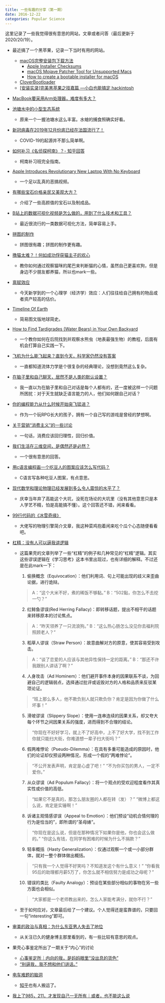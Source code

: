 ```yaml
---
title: 一些有趣的分享（第一期）
date: 2016-12-22
categories: Popular Science
---
```


这里记录了一些我觉得很有意思的网站，文章或者问答（最后更新于 2020/20/19）。

<!-- more -->

- 最近搞了一个黑苹果，记录一下当时有用的网站。
  - [macOS完整安装包下载方法](https://www.newlearner.site/2019/07/22/full-size-macos.html)
    - [Apple Installer Checksums](https://github.com/notpeter/apple-installer-checksums)
    - [macOS Mojave Patcher Tool for Unsupported Macs](http://dosdude1.com/mojave/)
    - [How to create a bootable installer for macOS](https://support.apple.com/en-us/HT201372)
  - [CloverBootloader](https://github.com/CloverHackyColor/CloverBootloader/releases)
  - [[安装实录]完美黑苹果之技嘉篇 —小白也能搞定 hackintosh](https://zhuanlan.zhihu.com/p/55256660)
  
- [MacBook要采用Arm处理器，难度有多大？](https://zhuanlan.zhihu.com/p/137794368)
  
- [池塘水中的小型生态系统](https://www.zhihu.com/zvideo/1234556666126786560)
  - 原来一个一握池塘水这么丰富。水螅的捕食照确实好看。

- [新冠病毒在2019年12月份底已经在法国流行了！](https://zhuanlan.zhihu.com/p/138276360)
  - COVID-19的起源并不那么简单啊。

- [如何补习《名侦探柯南》？- 知乎回答](https://www.zhihu.com/question/266837409/answer/825274379)
  - 柯南补习班完全指南。

- [Apple Introduces Revolutionary New Laptop With No Keyboard](https://www.youtube.com/watch?v=9BnLbv6QYcA)
  - 一个足以乱真的恶搞视频。

- [有哪些宝石价格亲民又美观大方？](https://www.zhihu.com/question/47071753/answer/1083734880)
  - 介绍了一些高颜值的宝石以及制成品。

- [B站上的数据可视化视频是怎么做的，用到了什么技术和工具？](https://www.zhihu.com/question/290568141/answer/1124597659)
  - 最近很流行的一类数据可视化方法，简单容易上手。

- [拼图的制作](https://mp.weixin.qq.com/s/Dg69Ewjg3f7a5pZsQDJ0BA)
  - 拼图很有趣；拼图的制作更有趣。

- [撸猫太难？！何如成功俘获猫主子的欢心](https://mp.weixin.qq.com/s/nsjL2zMuP8Kk3yp9sHxtMg)
  - 教你如何通过观察猫咪的尾巴来判断猫的心情，虽然自己更喜欢狗，但是身边不少朋友都养猫，所以也mark一些。

- [禀赋效应](https://zh.wikipedia.org/wiki/%E7%A6%80%E8%B5%8B%E6%95%88%E5%BA%94)
  - 今天新学到的一个心理学（经济学）效应：人们往往给自己拥有的物品或者资产较高的估价。

- [Timeline Of Earth](http://timelineofearth.com/)
  - 简易图文版地球简史。

- [How to Find Tardigrades (Water Bears) in Your Own Backyard](https://microcosmos.foldscope.com/?p=17901)
  - 一个教你如何在后院找到并观察水熊虫（地表最强生物）的教程，后面有机会打算自己实践一下。

- [飞机为什么能飞起来？直到今天，科学家仍然没有答案](https://mp.weixin.qq.com/s/Hvw-5_0u5TihtZLkNT8ULg)
  - 一直都知道流体力学是个很复杂的经典理论，没想到竟然这么复杂。

- [在脑子里和自己聊天，居然不是人类的默认设置？](https://mp.weixin.qq.com/s/QZ4E17snLV4dXE_-sE2HNQ)
  - 我一直以为在脑子里和自己对话是每个人都有的，还一度被这样一个问题所困扰：对于天生就缺乏语言能力的人，他们如何跟自己对话？

- [你的编程能力从什么时候开始突飞猛进？](https://www.zhihu.com/question/356351510/answer/971902298)
  - 作为一个玩RPG长大的孩子，拥有一个自己写的游戏是曾经的梦想啊。

- [关于营销“消费主义”的一些讨论](https://www.zhihu.com/question/342318692/answer/803622186)
  - 一句话，消费应该回归理性，回归价值。

- [我们生活在三维空间，是偶然还是必然？](https://www.zhihu.com/question/324086314/answer/933581905)
  - 一个很有意思的回答。

- [用c语言编程画一个吃豆人的图案应该怎么写代码？](https://www.zhihu.com/question/355259838/answer/925193183)
  - C语言写各种吃豆人图案，有点意思。
  
- [现代数学和理论物理已经发展到多么令人震惊的水平了？](https://www.zhihu.com/question/304611853/answer/895068565)
  - 庆幸当年弃了高能这个大坑，没死在场论的大坑里（没有其他意思只是本人学艺不精，怕是高能搞不懂）。这个回答还不错，闲来看看。

- [99行代码的《冰雪奇缘》](https://zhuanlan.zhihu.com/p/97700605)
  - 大佬写的物理引擎简介文章，我这种菜鸡抱着闲来吃个瓜个心态随便看看吧。

- [杠精：没有人可以逼我讲逻辑](https://mp.weixin.qq.com/s/eMWD2VFGDJp5wAm97OVI3Q)
  - 这篇果壳的文章列举了一些“杠精”的例子和几种常见的“杠精”逻辑。其实这些谬误逻辑在《学习思考》这本书里出现过，也有详细的解释。不过还是在此mark一下：
    1. 偷换概念（Equivocation）：他们利用词、句上可能出现的歧义来歪曲论据，进行诡辩。
      > A：“这个大米不好，煮的稀饭不够黏。” B：“502黏，你怎么不去挖一勺？”
      
    2. 红鲱鱼谬误(Red Herring Fallacy)：即转移话题，提出不相干的话题来转移原本的讨论焦点。
      > A：“昨天领养了一只流浪狗。” B：“这么热心肠怎么没见你去福利院照顾老人？”
      
    3. 稻草人谬误（Straw Person）：故意曲解对方的原意，使其容易受到攻击。
      > A：“谈了恋爱的人应该与其他异性保持一定的距离。” B：“那还不许我跟别人讲话了啊？”
      
    4. 人身攻击（Ad Hominem）：他们避开事件本身的因果联系不谈，为回避自己的逻辑弱点，选择通过批评或诋毁对方的人格和品质来反驳某项论证。
      > “班上那么多人，他不欺负别人就只欺负你？肯定是因为你做了什么坏事！”
      
    5. 滑坡谬误（Slippery Slope）：使用一连串连续的因果关系，却又夸大每个环节之间因果关系的强度，进而得到不合理的结论。
      > “你现在不好好学习，就上不了好高中，上不了好大学，找不到工作你就只能扫大街，你难道想一辈子扫大街吗？”
      
    6. 假两难悖论（Pseudo-Dilemma）：在具有多重可能造成的原因时，他们的论证却仅预设两种情况，形成一个假的“两难悖论”。
      > “不公开发表声明，肯定是心虚了吧！” 
      > “不为你买包的男人，一定不爱你。”
      
    7. 从众谬误（Ad Populum Fallacy）：将一个观点的受欢迎程度看作其真实性或价值的高低。
      > “如果它不是真的，那怎么朋友圈的人都在转（发）？” 
      > “微博上都这么说，肯定是实锤啊！”
      
    8. 诉诸主观情感谬误（Appeal to Emotion）：他们预设“动机合情何理的行为是恰当的”，即所谓的“圣母婊”。
      > “你现在是这么说，但是在那种情况下如果你是他，你也会这么做的。”
      > “你这么有钱，在同学有困难的时候为什么不捐款？”
      
    9. 轻率概括（Hasty Generalization）：仅通过观察一个或一小部分群体，就对一整个群体做出概括。
      > “只有我一个人觉得不好笑吗？不知道发这个有什么意义！”
      > “你看我95后的助理都月薪5万了，你怎么就不相信努力是成功之母呢？”
      
    10. 错误的类比（Faulty Analogy）：预设在某些部分相似的事物在另一些方面也会相似。
      > “大家都是一个老师教出来的，怎么人家能考满分，就你不行？”
      
  - 至于如何应对，文章最后给了一个建议。个人觉得还是蛮靠谱的，只要回一句“interesting”即可。

- [审美的政治与真相：为什么东亚男人失去了地位](https://zhuanlan.zhihu.com/p/80974446)
  - 从关注已久的健身博主那里看到的，有一些比较有意思的观点。

- 果壳心事鉴定所出了一期关于“内心”的讨论
  - [心事鉴定所｜内向的我，是妈妈眼里“没出息的货色”](https://chuansongme.com/n/1122632131872)
  - [“别逼我，我不想和他们讲话。”](https://chuansongme.com/n/1119343631945)

- [电车难题的脑洞](http://hornydragon.blogspot.com/2016/10/780.html)
  - [知乎](https://www.zhihu.com/question/46216901)也有人搬运了。

- [我上了985，211，才发现自己一无所有｜或者，也不能这么说](https://mp.weixin.qq.com/s/1HPal_wl6yNM95R1XrARAQ)
